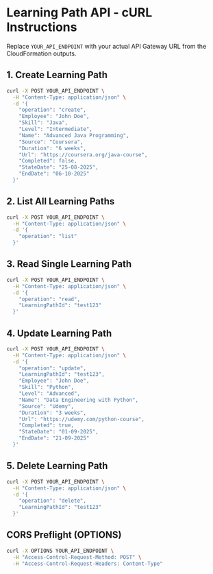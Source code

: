 # Learning Path API - cURL Instructions

Replace `YOUR_API_ENDPOINT` with your actual API Gateway URL from the CloudFormation outputs.

## 1. Create Learning Path
```bash
curl -X POST YOUR_API_ENDPOINT \
  -H "Content-Type: application/json" \
  -d '{
    "operation": "create",
    "Employee": "John Doe",
    "Skill": "Java",
    "Level": "Intermediate",
    "Name": "Advanced Java Programming",
    "Source": "Coursera",
    "Duration": "6 weeks",
    "Url": "https://coursera.org/java-course",
    "Completed": false,
    "StateDate": "25-08-2025",
    "EndDate": "06-10-2025"
  }'
```

## 2. List All Learning Paths
```bash
curl -X POST YOUR_API_ENDPOINT \
  -H "Content-Type: application/json" \
  -d '{
    "operation": "list"
  }'
```

## 3. Read Single Learning Path
```bash
curl -X POST YOUR_API_ENDPOINT \
  -H "Content-Type: application/json" \
  -d '{
    "operation": "read",
    "LearningPathId": "test123"
  }'
```

## 4. Update Learning Path
```bash
curl -X POST YOUR_API_ENDPOINT \
  -H "Content-Type: application/json" \
  -d '{
    "operation": "update",
    "LearningPathId": "test123",
    "Employee": "John Doe",
    "Skill": "Python",
    "Level": "Advanced",
    "Name": "Data Engineering with Python",
    "Source": "Udemy",
    "Duration": "3 weeks",
    "Url": "https://udemy.com/python-course",
    "Completed": true,
    "StateDate": "01-09-2025",
    "EndDate": "21-09-2025"
  }'
```

## 5. Delete Learning Path
```bash
curl -X POST YOUR_API_ENDPOINT \
  -H "Content-Type: application/json" \
  -d '{
    "operation": "delete",
    "LearningPathId": "test123"
  }'
```

## CORS Preflight (OPTIONS)
```bash
curl -X OPTIONS YOUR_API_ENDPOINT \
  -H "Access-Control-Request-Method: POST" \
  -H "Access-Control-Request-Headers: Content-Type"
```